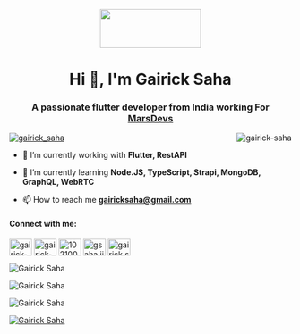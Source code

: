 <p align="center"> <img src="https://www.google.com/u/2/ac/images/logo.gif?uid=115119925603540354080&service=google_gsuite" width=180 height=70/></p>

<h1 align="center">Hi 👋, I'm Gairick Saha</h1>
<h3 align="center">A passionate flutter developer from India working For <a href="https://www.marsdevs.com/">MarsDevs</a></h3>

<p >
  <a align="left" href="https://www.linkedin.com/in/gairicksaha/" target="blank"><img src="https://img.shields.io/twitter/follow/gairick_saha?logo=twitter&style=for-the-badge" alt="gairick_saha" /></a>
  <a align="left" href="https://github.com/gairick-saha" target="blank"><img align="right" src="https://komarev.com/ghpvc/?username=marsdevs-gairick-saha&label=Profile%20views&color=0e75b6&style=flat" alt="gairick-saha" /></a>
</p>



- 🔭 I’m currently working with **Flutter, RestAPI**

- 🌱 I’m currently learning **Node.JS, TypeScript, Strapi, MongoDB, GraphQL, WebRTC**

- 📫 How to reach me **gairicksaha@gmail.com**

<h4 align="left">Connect with me:</h4>
<p align="left">
<a href="https://github.com/gairick-saha" target="blank"><img align="center" src="https://raw.githubusercontent.com/rahuldkjain/github-profile-readme-generator/master/src/images/icons/Social/github.svg" alt="gairick-saha" height="30" width="40" /></a>
<a href="https://www.linkedin.com/in/gairicksaha/" target="blank"><img align="center" src="https://raw.githubusercontent.com/rahuldkjain/github-profile-readme-generator/master/src/images/icons/Social/linked-in-alt.svg" alt="gairick-s-3a276993" height="30" width="40" /></a>
<a href="https://stackoverflow.com/users/10210042/gairick-saha" target="blank"><img align="center" src="https://raw.githubusercontent.com/rahuldkjain/github-profile-readme-generator/master/src/images/icons/Social/stack-overflow.svg" alt="10210042/gairick-saha" height="30" width="40" /></a>
<a href="https://fb.com/gsaha.jit" target="blank"><img align="center" src="https://raw.githubusercontent.com/rahuldkjain/github-profile-readme-generator/master/src/images/icons/Social/facebook.svg" alt="gsaha.jit" height="30" width="40" /></a>
<a href="https://instagram.com/gairick.saha" target="blank"><img align="center" src="https://raw.githubusercontent.com/rahuldkjain/github-profile-readme-generator/master/src/images/icons/Social/instagram.svg" alt="gairick.saha" height="30" width="40" /></a>
</p>


<p align="left">
  <img align="center" src="https://github-readme-stats.vercel.app/api/top-langs?username=marsdevs-gairick-saha&show_icons=true&locale=en&layout=compact" alt="Gairick Saha" />
</p>

<p align="left">
  <img align="center" src="https://github-readme-stats.vercel.app/api?username=marsdevs-gairick-saha&show_icons=true&locale=en" alt="Gairick Saha" />
</p>

<p align="left">
  <img align="center" src="https://github-readme-streak-stats.herokuapp.com/?marsdevs-gairick-saha&" alt="Gairick Saha" />
  
</p>

<p align="left"> 
  <a href="https://github.com/ryo-ma/github-profile-trophy"><img align = "center" src="https://github-profile-trophy.vercel.app/?username=marsdevs-gairick-saha" alt="Gairick Saha" />
  </a> 
</p>
